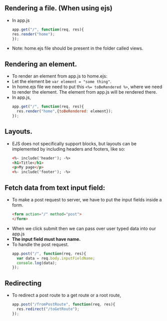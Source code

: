 ## Rendering a file. (When using ejs)

- In app.js
  ```js
  app.get("/", function(req, res){
  res.render("home"); 
  });
  ```
- Note: home.ejs file should be present in the folder called views.
  
## Rendering an element.

- To render an element from app.js to home.ejs:
- Let the element be `var element = "some thing"`.
- In home.ejs file we need to put this `<%= toBeRendered %>`, where we need to render the element. The element from app.js will be rendered there.
- In app.js,
  ```js
  app.get("/", function(req, res){
    res.render("home",{toBeRendered: element});
  });
  ```

## Layouts.

- EJS does not specifically support blocks, but layouts can be implemented by including headers and footers, like so:
  ```html
  <%- include('header'); -%>
  <h1>Title</h1>
  <p>My page</p>
  <%- include('footer'); -%>
  ```

## Fetch data from text input field:

- To make a post request to server, we have to put the input fields inside a form.
  ```html
  <form action="/" method="post">
  </form>
  ```
- When we click submit then we can pass over user typed data into our app.js
- **The input field must have name.**
- To handle the post request.
  ```js
  app.post("/", function(req, res){
    var data = req.body.inputFieldName;
    console.log(data);
  });
  ```

## Redirecting

- To redirect a post route to a get route or a root route,
  ```js
  app.post("/fromPostRoute", function(req, res){
    res.redirect("/toGetRoute");
  });
  ```
